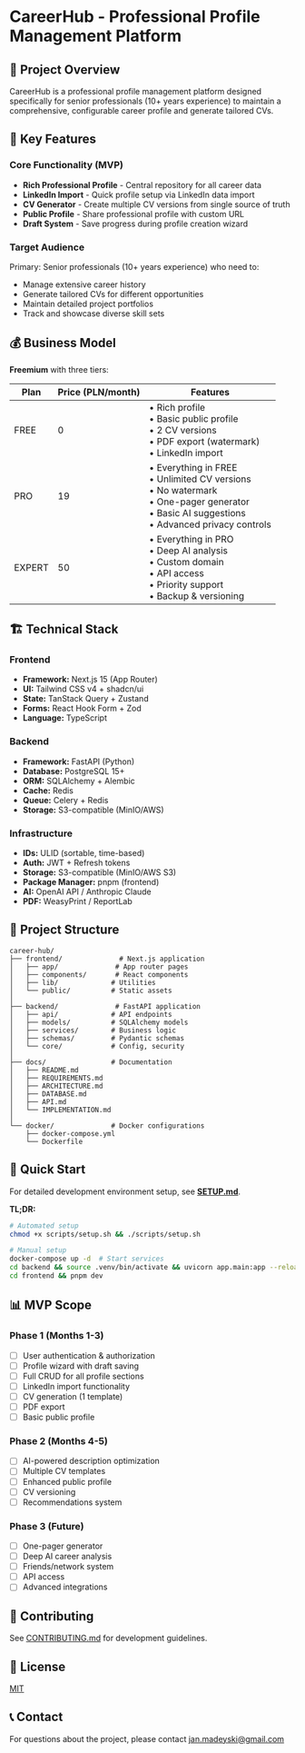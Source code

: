# CareerHub - Professional Profile Management Platform

## 🎯 Project Overview

CareerHub is a professional profile management platform designed specifically for senior professionals (10+ years experience) to maintain a comprehensive, configurable career profile and generate tailored CVs.

## 🚀 Key Features

### Core Functionality (MVP)
- **Rich Professional Profile** - Central repository for all career data
- **LinkedIn Import** - Quick profile setup via LinkedIn data import  
- **CV Generator** - Create multiple CV versions from single source of truth
- **Public Profile** - Share professional profile with custom URL
- **Draft System** - Save progress during profile creation wizard

### Target Audience
Primary: Senior professionals (10+ years experience) who need to:
- Manage extensive career history
- Generate tailored CVs for different opportunities
- Maintain detailed project portfolios
- Track and showcase diverse skill sets

## 💰 Business Model

**Freemium** with three tiers:

| Plan | Price (PLN/month) | Features |
|------|-------------------|----------|
| FREE | 0 | • Rich profile<br>• Basic public profile<br>• 2 CV versions<br>• PDF export (watermark)<br>• LinkedIn import |
| PRO | 19 | • Everything in FREE<br>• Unlimited CV versions<br>• No watermark<br>• One-pager generator<br>• Basic AI suggestions<br>• Advanced privacy controls |
| EXPERT | 50 | • Everything in PRO<br>• Deep AI analysis<br>• Custom domain<br>• API access<br>• Priority support<br>• Backup & versioning |

## 🏗️ Technical Stack

### Frontend
- **Framework:** Next.js 15 (App Router)
- **UI:** Tailwind CSS v4 + shadcn/ui
- **State:** TanStack Query + Zustand
- **Forms:** React Hook Form + Zod
- **Language:** TypeScript

### Backend
- **Framework:** FastAPI (Python)
- **Database:** PostgreSQL 15+
- **ORM:** SQLAlchemy + Alembic
- **Cache:** Redis
- **Queue:** Celery + Redis
- **Storage:** S3-compatible (MinIO/AWS)

### Infrastructure
- **IDs:** ULID (sortable, time-based)
- **Auth:** JWT + Refresh tokens
- **Storage:** S3-compatible (MinIO/AWS S3)
- **Package Manager:** pnpm (frontend)
- **AI:** OpenAI API / Anthropic Claude
- **PDF:** WeasyPrint / ReportLab

## 📁 Project Structure

```
career-hub/
├── frontend/              # Next.js application
│   ├── app/              # App router pages
│   ├── components/       # React components
│   ├── lib/             # Utilities
│   └── public/          # Static assets
│
├── backend/              # FastAPI application
│   ├── api/             # API endpoints
│   ├── models/          # SQLAlchemy models
│   ├── services/        # Business logic
│   ├── schemas/         # Pydantic schemas
│   └── core/            # Config, security
│
├── docs/                # Documentation
│   ├── README.md
│   ├── REQUIREMENTS.md
│   ├── ARCHITECTURE.md
│   ├── DATABASE.md
│   ├── API.md
│   └── IMPLEMENTATION.md
│
└── docker/              # Docker configurations
    ├── docker-compose.yml
    └── Dockerfile
```

## 🚀 Quick Start

For detailed development environment setup, see **[SETUP.md](docs/SETUP.md)**.

**TL;DR:**
```bash
# Automated setup
chmod +x scripts/setup.sh && ./scripts/setup.sh

# Manual setup
docker-compose up -d  # Start services
cd backend && source .venv/bin/activate && uvicorn app.main:app --reload
cd frontend && pnpm dev
```

## 📊 MVP Scope

### Phase 1 (Months 1-3)
- [ ] User authentication & authorization
- [ ] Profile wizard with draft saving
- [ ] Full CRUD for all profile sections
- [ ] LinkedIn import functionality
- [ ] CV generation (1 template)
- [ ] PDF export
- [ ] Basic public profile

### Phase 2 (Months 4-5)
- [ ] AI-powered description optimization
- [ ] Multiple CV templates
- [ ] Enhanced public profile
- [ ] CV versioning
- [ ] Recommendations system

### Phase 3 (Future)
- [ ] One-pager generator
- [ ] Deep AI career analysis
- [ ] Friends/network system
- [ ] API access
- [ ] Advanced integrations

## 🤝 Contributing

See [CONTRIBUTING.md](CONTRIBUTING.md) for development guidelines.

## 📄 License

[MIT](LICENSE)

## 📞 Contact

For questions about the project, please contact jan.madeyski@gmail.com